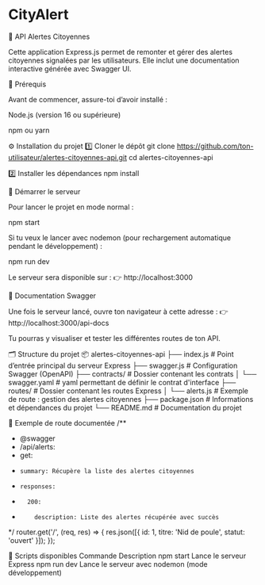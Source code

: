 # CityAlert
🚨 API Alertes Citoyennes

Cette application Express.js permet de remonter et gérer des alertes citoyennes signalées par les utilisateurs.
Elle inclut une documentation interactive générée avec Swagger UI.

🧰 Prérequis

Avant de commencer, assure-toi d’avoir installé :

Node.js
 (version 16 ou supérieure)

npm
 ou yarn

⚙️ Installation du projet
1️⃣ Cloner le dépôt
git clone https://github.com/ton-utilisateur/alertes-citoyennes-api.git
cd alertes-citoyennes-api

2️⃣ Installer les dépendances
npm install

🚀 Démarrer le serveur

Pour lancer le projet en mode normal :

npm start


Si tu veux le lancer avec nodemon (pour rechargement automatique pendant le développement) :

npm run dev


Le serveur sera disponible sur :
👉 http://localhost:3000

📘 Documentation Swagger

Une fois le serveur lancé, ouvre ton navigateur à cette adresse :
👉 http://localhost:3000/api-docs

Tu pourras y visualiser et tester les différentes routes de ton API.

🗂️ Structure du projet
📦 alertes-citoyennes-api
├── index.js          # Point d’entrée principal du serveur Express
├── swagger.js        # Configuration Swagger (OpenAPI)
├── contracts/        # Dossier contenant les contrats
│   └── swagger.yaml  # yaml permettant de définir le contrat d'interface
├── routes/           # Dossier contenant les routes Express
│   └── alerts.js     # Exemple de route : gestion des alertes citoyennes
├── package.json      # Informations et dépendances du projet
└── README.md         # Documentation du projet

🧩 Exemple de route documentée
/**
 * @swagger
 * /api/alerts:
 *   get:
 *     summary: Récupère la liste des alertes citoyennes
 *     responses:
 *       200:
 *         description: Liste des alertes récupérée avec succès
 */
router.get('/', (req, res) => {
  res.json([{ id: 1, titre: 'Nid de poule', statut: 'ouvert' }]);
});

🧪 Scripts disponibles
Commande	Description
npm start	Lance le serveur Express
npm run dev	Lance le serveur avec nodemon (mode développement)
